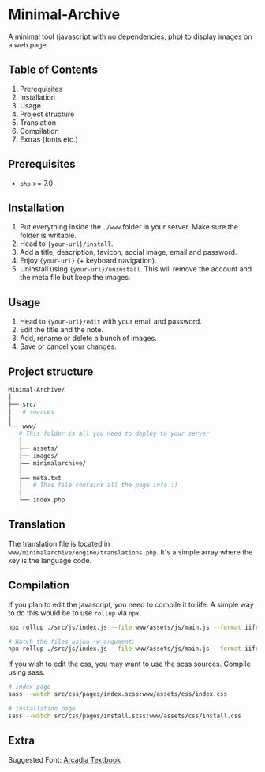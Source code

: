 Minimal-Archive
===============

A minimal tool (javascript with no dependencies, php) to display images on a web page.

## Table of Contents

1. Prerequisites
2. Installation
3. Usage
4. Project structure
5. Translation
6. Compilation
7. Extras (fonts etc.)

## Prerequisites

- `php` >= 7.0

## Installation
1. Put everything inside the `./www` folder in your server. Make sure the folder is writable.
2. Head to `{your-url}/install`.
3. Add a title, description, favicon, social image, email and password.
6. Enjoy `{your-url}` (+ keyboard navigation).
7. Uninstall using `{your-url}/uninstall`. This will remove the account and the meta file but keep the images.

## Usage
1. Head to `{your-url}/edit` with your email and password.
2. Edit the title and the note.
3. Add, rename or delete a bunch of images.
4. Save or cancel your changes.

## Project structure

```sh
Minimal-Archive/
│
├── src/
│   # sources
│
└── www/
   # This folder is all you need to deploy to your server
   │
   ├── assets/
   ├── images/
   ├── minimalarchive/
   │
   ├── meta.txt
   │   # This file contains all the page info :)
   │
   └── index.php
```

## Translation

The translation file is located in `www/minimalarchive/engine/translations.php`.
It's a simple array where the key is the language code.

## Compilation

If you plan to edit the javascript, you need to compile it to iife. A simple way to do this would be to use `rollup` via `npx`.

```sh
npx rollup ./src/js/index.js --file www/assets/js/main.js --format iife

# Watch the files using -w argument:
npx rollup ./src/js/index.js --file www/assets/js/main.js --format iife -w
```

If you wish to edit the css, you may want to use the scss sources. Compile using sass.

```sh
# index page
sass --watch src/css/pages/index.scss:www/assets/css/index.css

# installation page
sass --watch src/css/pages/install.scss:www/assets/css/install.css
```

## Extra

Suggested Font: [Arcadia Textbook](https://github.com/SamuelRiversMoore/Arcadia-Textbook)